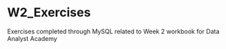 # W2_Exercises

Exercises completed through MySQL related to Week 2 workbook for Data Analyst Academy
